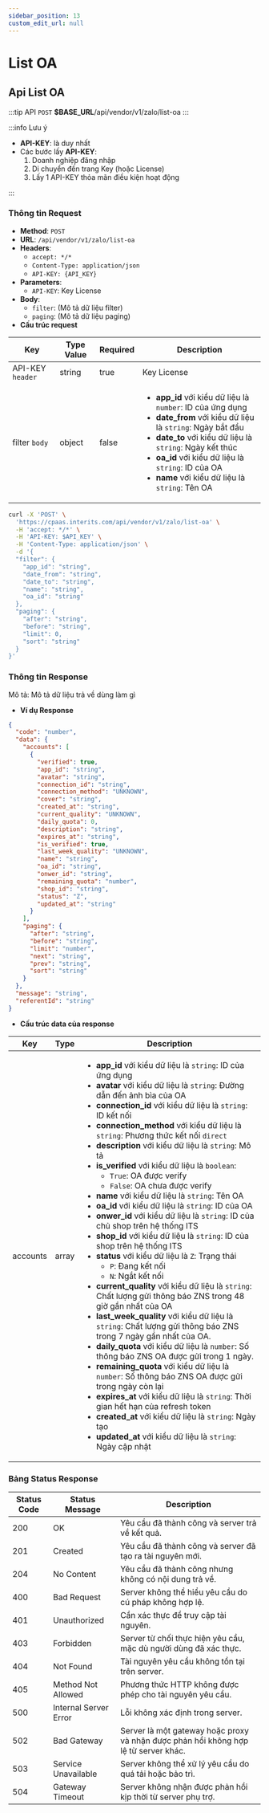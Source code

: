 ```yaml
---
sidebar_position: 13
custom_edit_url: null
---
```


# List OA

## Api List OA  

:::tip API
  `POST` __$BASE_URL__/api/vendor/v1/zalo/list-oa
:::

:::info Lưu ý 

  - __API-KEY__: là duy nhất
  - Các bước lấy __API-KEY__: 
    1. Doanh nghiệp đăng nhập
    2. Di chuyển đến trang Key (hoặc License)
    3. Lấy 1 API-KEY thỏa mãn điều kiện hoạt động

:::

### Thông tin Request

- **Method**: `POST`
- **URL**: `/api/vendor/v1/zalo/list-oa`
- **Headers**: 
  - `accept: */*`
  - `Content-Type: application/json`
  - `API-KEY: {API_KEY}`
- **Parameters**:
  - `API-KEY`: Key License
- **Body**:
  - `filter`: (Mô tả dữ liệu filter)
  - `paging`: (Mô tả dữ liệu paging)
- **Cấu trúc request**

| Key          | Type Value            |     Required    | Description   |
|------------- |-----------------------|-----------------|---------------               |
| API-KEY `header`       | string                | true            |    Key License         |
| filter `body`         | object                | false            |     <ul><li>**app_id** với kiểu dữ liệu là `number`: ID của ứng dụng </li><li>**date_from** với kiểu dữ liệu là `string`: Ngày bắt đầu  </li><li>**date_to** với kiểu dữ liệu là `string`: Ngày kết thúc  </li><li>**oa_id** với kiểu dữ liệu là `string`: ID của OA  </li><li>**name** với kiểu dữ liệu là `string`: Tên OA </li></ul>      |

```bash
curl -X 'POST' \
  'https://cpaas.interits.com/api/vendor/v1/zalo/list-oa' \
  -H 'accept: */*' \
  -H 'API-KEY: $API_KEY' \
  -H 'Content-Type: application/json' \
  -d '{
  "filter": {
    "app_id": "string",
    "date_from": "string",
    "date_to": "string",
    "name": "string",
    "oa_id": "string"
  },
  "paging": {
    "after": "string",
    "before": "string",
    "limit": 0,
    "sort": "string"
  }
}'
```

### Thông tin Response

Mô tả: Mô tả dữ liệu trả về dùng làm gì 

- **Ví dụ Response**

```json
{
  "code": "number",
  "data": {
    "accounts": [
      {
        "verified": true,
        "app_id": "string",
        "avatar": "string",
        "connection_id": "string",
        "connection_method": "UNKNOWN",
        "cover": "string",
        "created_at": "string",
        "current_quality": "UNKNOWN",
        "daily_quota": 0,
        "description": "string",
        "expires_at": "string",
        "is_verified": true,
        "last_week_quality": "UNKNOWN",
        "name": "string",
        "oa_id": "string",
        "onwer_id": "string",
        "remaining_quota": "number",
        "shop_id": "string",
        "status": "Z",
        "updated_at": "string"
      }
    ],
    "paging": {
      "after": "string",
      "before": "string",
      "limit": "number",
      "next": "string",
      "prev": "string",
      "sort": "string"
    }
  },
  "message": "string",
  "referentId": "string"
}
```

- **Cấu trúc data của response**

| Key        | Type            | Description       |
|------------- |-----------------|-------------------|
| accounts | array |  <ul><li>**app_id** với kiểu dữ liệu là `string`: ID của ứng dụng  </li><li>**avatar** với kiểu dữ liệu là `string`: Đường dẫn đến ảnh bìa của OA  </li><li>**connection_id** với kiểu dữ liệu là `string`: ID kết nối </li><li>**connection_method** với kiểu dữ liệu là `string`: Phương thức kết nối `direct` </li><li>**description** với kiểu dữ liệu là `string`: Mô tả  </li><li>**is_verified** với kiểu dữ liệu là `boolean`: <ul><li>`True`: OA được verify</li><li> `False`: OA chưa được verify</li></ul> </li><li>**name** với kiểu dữ liệu là `string`: Tên OA  </li><li>**oa_id** với kiểu dữ liệu là `string`: ID của OA  </li><li>**onwer_id** với kiểu dữ liệu là `string`: ID của chủ shop trên hệ thống ITS  </li><li>**shop_id** với kiểu dữ liệu là `string`: ID của shop trên hệ thống ITS  </li><li>**status** với kiểu dữ liệu là `Z`: Trạng thái <ul><li>`P`: Đang kết nối</li><li> `N`: Ngắt kết nối</li></ul> </li><li>**current_quality** với kiểu dữ liệu là `string`: Chất lượng gửi thông báo ZNS trong 48 giờ gần nhất của OA  </li><li>**last_week_quality** với kiểu dữ liệu là `string`: Chất lượng gửi thông báo ZNS trong 7 ngày gần nhất của OA.  </li><li>**daily_quota** với kiểu dữ liệu là `number`: Số thông báo ZNS OA được gửi trong 1 ngày.  </li><li>**remaining_quota** với kiểu dữ liệu là `number`: Số thông báo ZNS OA được gửi trong ngày còn lại </li><li>**expires_at** với kiểu dữ liệu là `string`: Thời gian hết hạn của refresh token  </li><li>**created_at** với kiểu dữ liệu là `string`: Ngày tạo  </li><li>**updated_at** với kiểu dữ liệu là `string`: Ngày cập nhật  </li></ul> | 

### Bảng Status Response

| Status Code | Status Message            | Description                                                                 |
|-------------|---------------------------|-----------------------------------------------------------------------------|
| 200         | OK                        | Yêu cầu đã thành công và server trả về kết quả.                           |
| 201         | Created                   | Yêu cầu đã thành công và server đã tạo ra tài nguyên mới.                  |
| 204         | No Content                | Yêu cầu đã thành công nhưng không có nội dung trả về.                      |
| 400         | Bad Request               | Server không thể hiểu yêu cầu do cú pháp không hợp lệ.                    |
| 401         | Unauthorized              | Cần xác thực để truy cập tài nguyên.                                       |
| 403         | Forbidden                 | Server từ chối thực hiện yêu cầu, mặc dù người dùng đã xác thực.           |
| 404         | Not Found                 | Tài nguyên yêu cầu không tồn tại trên server.                              |
| 405         | Method Not Allowed         | Phương thức HTTP không được phép cho tài nguyên yêu cầu.                   |
| 500         | Internal Server Error     | Lỗi không xác định trong server.                                            |
| 502         | Bad Gateway               | Server là một gateway hoặc proxy và nhận được phản hồi không hợp lệ từ server khác. |
| 503         | Service Unavailable       | Server không thể xử lý yêu cầu do quá tải hoặc bảo trì.                    |
| 504         | Gateway Timeout           | Server không nhận được phản hồi kịp thời từ server phụ trợ.                |



